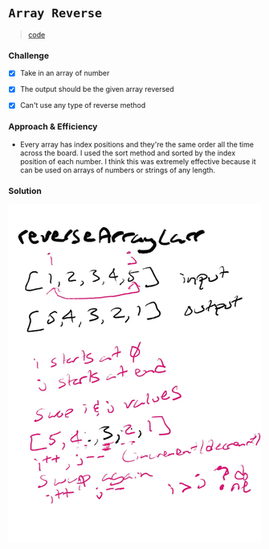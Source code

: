 # `Array Reverse`
> [code](array-reverse.js)
### Challenge
- [x] Take in an array of number

- [x] The output should be the given array reversed

- [x] Can't use any type of reverse method

### Approach & Efficiency
- Every array has index positions and they're the same order all the time across the board. I used the sort method and sorted by the index position of each number. I think this was extremely effective because it can be used on arrays of numbers or strings of any length.

### Solution
![Whiteboard](../../whiteboards/Untitled_Artwork.jpg)
